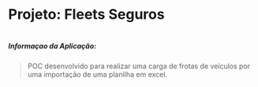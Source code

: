 # Projeto: Fleets Seguros

#

#

##### Informaçao da Aplicação:

> POC desenvolvido para realizar uma carga de frotas de veículos
> por uma importação de uma planilha em excel.
